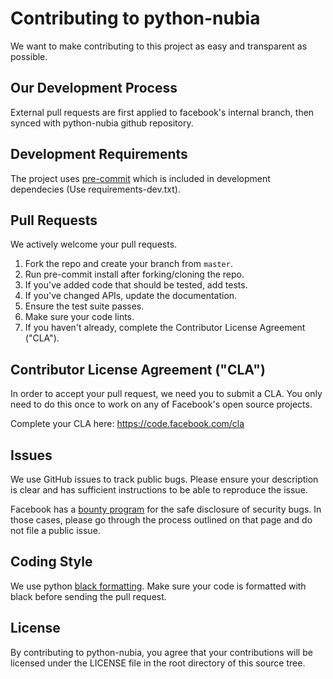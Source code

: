 # Contributing to python-nubia
We want to make contributing to this project as easy and transparent as
possible.

## Our Development Process
External pull requests are first applied to facebook's internal branch, then synced with python-nubia github repository.

## Development Requirements
The project uses [pre-commit](https://github.com/pre-commit/pre-commit) which is included in
development dependecies (Use requirements-dev.txt).


## Pull Requests
We actively welcome your pull requests.

1. Fork the repo and create your branch from `master`.
2. Run pre-commit install after forking/cloning the repo.
3. If you've added code that should be tested, add tests.
4. If you've changed APIs, update the documentation.
5. Ensure the test suite passes.
6. Make sure your code lints.
7. If you haven't already, complete the Contributor License Agreement ("CLA").

## Contributor License Agreement ("CLA")
In order to accept your pull request, we need you to submit a CLA. You only need
to do this once to work on any of Facebook's open source projects.

Complete your CLA here: <https://code.facebook.com/cla>

## Issues
We use GitHub issues to track public bugs. Please ensure your description is
clear and has sufficient instructions to be able to reproduce the issue.

Facebook has a [bounty program](https://www.facebook.com/whitehat/) for the safe
disclosure of security bugs. In those cases, please go through the process
outlined on that page and do not file a public issue.

## Coding Style  
We use python [black formatting](https://github.com/ambv/black). Make sure your code
is formatted with black before sending the pull request.

## License
By contributing to python-nubia, you agree that your contributions will be licensed
under the LICENSE file in the root directory of this source tree.
